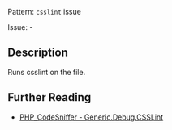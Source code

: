 Pattern: `csslint` issue

Issue: -

## Description

Runs csslint on the file.

## Further Reading

* [PHP_CodeSniffer - Generic.Debug.CSSLint](https://github.com/PHPCSStandards/PHP_CodeSniffer/blob/master/src/Standards/Generic/Sniffs/Debug/CSSLintSniff.php)